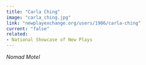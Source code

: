 ```yaml
---
title: "Carla Ching"
image: "carla_ching.jpg"
link: "newplayexchange.org/users/1906/carla-ching"
current: "false"
related:
- National Showcase of New Plays
---
```


*Nomad Motel*

